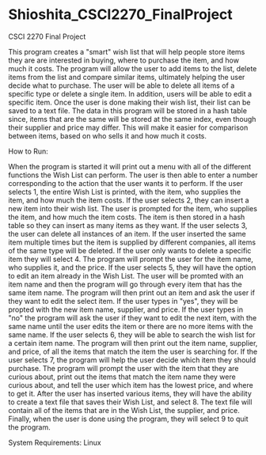 # Shioshita_CSCI2270_FinalProject
CSCI 2270 Final Project

This program creates a "smart" wish list that will help people store items they are
are interested in buying, where to purchase the item, and how much it costs. 
The program will allow the user to add items to the list, delete items from the 
list and compare similar items, ultimately helping the user decide what to 
purchase. The user will be able to delete all items of a specific type 
or delete a single item. In addition, users will be able to edit a specific item.
Once the user is done making their wish list, their list can be saved
to a text file. The data in this program will be stored in a hash table since,
items that are the same will be stored at the same index, even though their
supplier and price may differ. This will make it easier for comparison between
items, based on who sells it and how much it costs.

How to Run:

When the program is started it will print out a menu with all of the different functions
the Wish List can perform. The user is then able to enter a number corresponding to the 
action that the user wants it to perform. If the user selects 1, the entire Wish List
is printed, with the item, who supplies the item, and how much the item costs. If the user 
selects 2, they can insert a new item into their wish list. The user is prompted for
the item, who supplies the item, and how much the item costs. The item is then stored 
in a hash table so they can insert as many items as they want. If the user selects 3, the
user can delete all instances of an item. If the user inserted the same item multiple times
but the item is supplied by different companies, all items of the same type will be
deleted. If the user only wants to delete a specific item they will select 4. The
program will prompt the user for the item name, who supplies it, and the price. If the 
user selects 5, they will have the option to edit an item already in the Wish List.
The user will be promted with an item name and then the program will go through
every item that has the same item name. The program will then print out an item and
ask the user if they want to edit the select item. If the user types in "yes", they
will be propted with the new item name, supplier, and price. If the user types in
"no" the program will ask the user if they want to edit the next item, with the same
name until the user edits the item or there are no more items with the same name.
If the user selects 6, they will be able to search the wish list for a certain
item name. The program will then print out the item name, supplier, and price, of all
the items that match the item the user is searching for.
If the user selects 7, the program will help the user decide which item they
should purchase. The program will prompt the user with the item that they are curious
about, print out the items that match the item name they were curious about, and
tell the user which item has the lowest price, and where to get it. After the user has 
inserted various items, they will have the ability to create a text file that saves
their Wish List, and select 8. The text file will contain all of the items that are in the 
Wish List, the supplier, and price. Finally, when the user is done using the program, they
will select 9 to quit the program.

System Requirements: Linux

